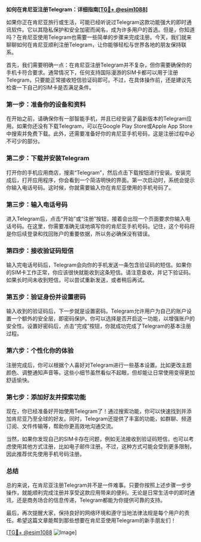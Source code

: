 **如何在肯尼亚注册Telegram：详细指南[[TG💪+ @esim1088](https://t.me/s/esim1088)]**

如果你正在肯尼亚旅行或生活，可能已经听说过Telegram这款功能强大的即时通讯软件。它以其隐私保护和安全加密而闻名，成为许多用户的首选。但是，你知道吗？在肯尼亚使用Telegram也需要一些简单的步骤来完成注册。今天，我们就来聊聊如何在肯尼亚顺利注册Telegram，让你能够轻松与世界各地的朋友保持联系。

首先，我们需要明确一点：在肯尼亚注册Telegram并不复杂，但你需要确保你的手机卡符合要求。通常情况下，任何支持国际漫游的SIM卡都可以用于注册Telegram，只要能正常接收短信验证码即可。不过，在具体操作前，还是建议先检查一下自己的SIM卡是否满足条件。

### **第一步：准备你的设备和资料**

在开始之前，请确保你有一部智能手机，并且已经安装了最新版本的Telegram应用。如果你还没有下载Telegram，可以在Google Play Store或Apple App Store中搜索并免费下载。此外，还需要准备好你的肯尼亚手机号码，这是注册过程中必不可少的部分。

### **第二步：下载并安装Telegram**

打开你的手机应用商店，搜索“Telegram”，然后点击下载按钮进行安装。安装完成后，打开应用程序，你会看到一个简洁明快的界面。第一次启动时，系统会提示你输入电话号码。这时候，你就需要输入你在肯尼亚使用的手机号码了。

### **第三步：输入电话号码**

进入Telegram后，点击“开始”或“注册”按钮，接着会出现一个页面要求你输入电话号码。在这里，你需要准确无误地填写你的肯尼亚手机号码。记住，这个号码将是你后续登录和找回账户的重要依据，所以务必确保没有错误。

### **第四步：接收验证码短信**

输入完电话号码后，Telegram会向你的手机发送一条包含验证码的短信。如果你的SIM卡工作正常，你应该很快就能收到这条短信。请注意查收，并记下验证码。如果长时间未收到短信，可以尝试重新发送，或者稍后再试。

### **第五步：验证身份并设置密码**

输入收到的验证码后，下一步就是设置密码。Telegram允许用户为自己的账户设置一个额外的安全层，即密码保护。你可以选择是否开启这一功能，以增强账户的安全性。设置好密码后，点击“完成”按钮，你就成功完成了Telegram的基本注册过程。

### **第六步：个性化你的体验**

注册完成后，你可以根据个人喜好对Telegram进行一些基本设置。比如更改主题颜色、调整通知声音等。这些小细节虽然看似不起眼，但却能让日常使用变得更加舒适愉快。

### **第七步：添加好友并探索功能**

现在，你已经准备好开始使用Telegram了！通过搜索功能，你可以快速找到并添加肯尼亚乃至全球的好友。同时，Telegram还提供了丰富的功能，如群聊、频道订阅、文件传输等，帮助你更高效地沟通交流。

当然，如果你发现自己的SIM卡存在问题，例如无法接收到验证码短信，也可以考虑使用其他方式注册，比如电子邮件注册。不过，这种方式可能会受到更多限制，因此推荐优先使用手机号码注册。

### **总结**

总的来说，在肯尼亚注册Telegram并不是一件难事。只要你按照上述步骤一步步操作，就能顺利完成注册并享受这款应用带来的便利。无论是日常生活中的即时通讯，还是商务场合的信息传递，Telegram都能为你提供可靠的支持。

最后，再次提醒大家，保持良好的网络环境和遵守当地法律法规是每个用户的责任。希望这篇文章能帮到那些想要在肯尼亚使用Telegram的新手朋友们！

[[TG💪+ @esim1088](https://t.me/s/esim1088) ![Image](https://i.postimg.cc/4NQfJmqS/Snipaste-2025-05-13-00-14-12.png)]